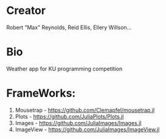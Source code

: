 # Creator
Robert "Max" Reynolds, Reid Ellis, Ellery Willson...

# Bio
Weather app for KU programming competition

# FrameWorks:
1. Mousetrap - https://github.com/Clemapfel/mousetrap.jl
2. Plots - https://github.com/JuliaPlots/Plots.jl 
3. Images - https://github.com/JuliaImages/Images.jl
4. ImageView - https://github.com/JuliaImages/ImageView.jl
